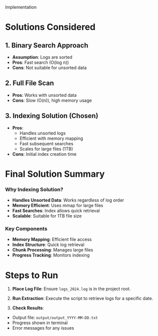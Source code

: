 Implementation

# Solutions Considered

## 1. Binary Search Approach
- **Assumption**: Logs are sorted
- **Pros**: Fast search (O(log n))
- **Cons**: Not suitable for unsorted data

## 2. Full File Scan
- **Pros**: Works with unsorted data
- **Cons**: Slow (O(n)), high memory usage

## 3. Indexing Solution (Chosen)
- **Pros**:
  - Handles unsorted logs
  - Efficient with memory mapping
  - Fast subsequent searches
  - Scales for large files (1TB)
- **Cons**: Initial index creation time

# Final Solution Summary

### Why Indexing Solution?
- **Handles Unsorted Data**: Works regardless of log order
- **Memory Efficient**: Uses mmap for large files
- **Fast Searches**: Index allows quick retrieval
- **Scalable**: Suitable for 1TB file size

### Key Components
- **Memory Mapping**: Efficient file access
- **Index Structure**: Quick log retrieval
- **Chunk Processing**: Manages large files
- **Progress Tracking**: Monitors indexing

# Steps to Run
1. **Place Log File**:
Ensure `logs_2024.log` is in the project root.

2. **Run Extraction**:
Execute the script to retrieve logs for a specific date.

3. **Check Results**:
- Output file: `output/output_YYYY-MM-DD.txt`
- Progress shown in terminal
- Error messages for any issues


